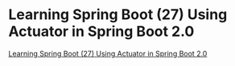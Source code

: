 # Learning Spring Boot (27) Using Actuator in Spring Boot 2.0
[Learning Spring Boot (27) Using Actuator in Spring Boot 2.0](https://aiwithcloud.com/2022/09/19/learning_spring_boot_27_using_actuator_in_spring_boot_2-0/)
